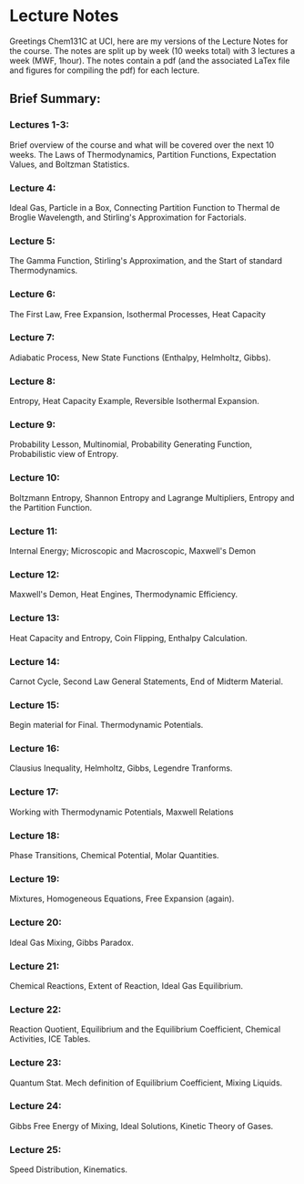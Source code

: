 # Lecture Notes
Greetings Chem131C at UCI, here are my versions of the Lecture Notes for the course. 
The notes are split up by week (10 weeks total) with 3 lectures a week (MWF, 1hour). 
The notes contain a pdf (and the associated LaTex file and figures for compiling the pdf) for each lecture.

## Brief Summary:
### Lectures 1-3:
Brief overview of the course and what will be covered over the next 10 weeks. 
The Laws of Thermodynamics, Partition Functions, Expectation Values, and Boltzman Statistics. 

### Lecture 4:
Ideal Gas, Particle in a Box, Connecting Partition Function to Thermal de Broglie Wavelength, and Stirling's Approximation for Factorials.

### Lecture 5:
The Gamma Function, Stirling's Approximation, and the Start of standard Thermodynamics. 

### Lecture 6:
The First Law, Free Expansion, Isothermal Processes, Heat Capacity

### Lecture 7:
Adiabatic Process, New State Functions (Enthalpy, Helmholtz, Gibbs).

### Lecture 8:
Entropy, Heat Capacity Example, Reversible Isothermal Expansion. 

### Lecture 9:
Probability Lesson, Multinomial, Probability Generating Function, Probabilistic view of Entropy.

### Lecture 10:
Boltzmann Entropy, Shannon Entropy and Lagrange Multipliers, Entropy and the Partition Function.

### Lecture 11:
Internal Energy; Microscopic and Macroscopic, Maxwell's Demon

### Lecture 12:
Maxwell's Demon, Heat Engines, Thermodynamic Efficiency.

### Lecture 13:
Heat Capacity and Entropy, Coin Flipping, Enthalpy Calculation.

### Lecture 14:
Carnot Cycle, Second Law General Statements, End of Midterm Material.

### Lecture 15:
Begin material for Final. Thermodynamic Potentials.

### Lecture 16:
Clausius Inequality, Helmholtz, Gibbs, Legendre Tranforms.

### Lecture 17:
Working with Thermodynamic Potentials, Maxwell Relations

### Lecture 18:
Phase Transitions, Chemical Potential, Molar Quantities.

### Lecture 19:
Mixtures, Homogeneous Equations, Free Expansion (again).

### Lecture 20:
Ideal Gas Mixing, Gibbs Paradox.

### Lecture 21:
Chemical Reactions, Extent of Reaction, Ideal Gas Equilibrium.

### Lecture 22:
Reaction Quotient, Equilibrium and the Equilibrium Coefficient, Chemical Activities, ICE Tables.

### Lecture 23:
Quantum Stat. Mech definition of Equilibrium Coefficient, Mixing Liquids. 

### Lecture 24:
Gibbs Free Energy of Mixing, Ideal Solutions, Kinetic Theory of Gases. 

### Lecture 25:
Speed Distribution, Kinematics.
